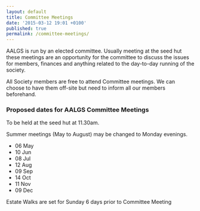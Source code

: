 ```yaml
---
layout: default
title: Committee Meetings
date: '2015-03-12 19:01 +0100'
published: true
permalink: /committee-meetings/
---
```


AALGS is run by an elected committee. Usually meeting at the seed hut these meetings are an opportunity for the committee to discuss the issues for members, finances and anything related to the day-to-day running of the society.

All Society members are free to attend Committee meetings. We can choose
to have them off-site but need to inform all our members beforehand.

### Proposed dates for AALGS Committee Meetings

To be held at the seed hut at 11.30am.

Summer meetings (May to August) may be changed to Monday evenings.

- 06 May
- 10 Jun
- 08 Jul
- 12 Aug
- 09 Sep
- 14 Oct
- 11 Nov
- 09 Dec

Estate Walks are set for Sunday 6 days prior to Committee Meeting
